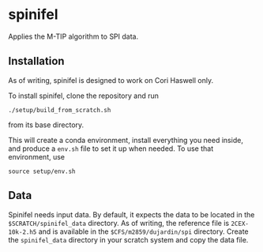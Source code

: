# spinifel
Applies the M-TIP algorithm to SPI data.

## Installation
As of writing, spinifel is designed to work on Cori Haswell only.

To install spinifel, clone the repository and run
```
./setup/build_from_scratch.sh
```
from its base directory.

This will create a conda environment, install everything you need inside, and produce a `env.sh` file to set it up when needed.
To use that environment, use
```
source setup/env.sh
```

## Data
Spinifel needs input data.
By default, it expects the data to be located in the `$SCRATCH/spinifel_data` directory.
As of writing, the reference file is `2CEX-10k-2.h5` and is available in the `$CFS/m2859/dujardin/spi` directory.
Create the `spinifel_data` directory in your scratch system and copy the data file.

